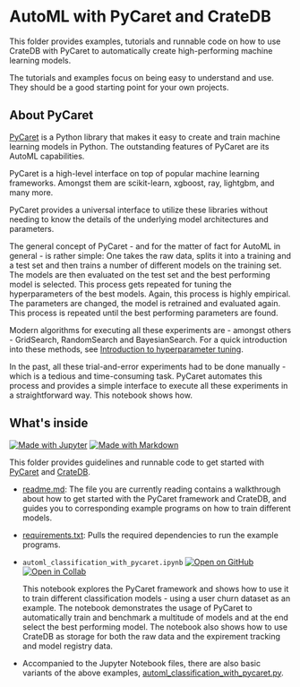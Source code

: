 # AutoML with PyCaret and CrateDB

This folder provides examples, tutorials and runnable code on how to use CrateDB
with PyCaret to automatically create high-performing machine learning models.

The tutorials and examples focus on being easy to understand and use. They
should be a good starting point for your own projects.

## About PyCaret

[PyCaret] is a Python library that makes it easy to create and train machine
learning models in Python. The outstanding features of PyCaret are its AutoML
capabilities.

PyCaret is a high-level interface on top of popular machine learning frameworks.
Amongst them are scikit-learn, xgboost, ray, lightgbm, and many more.

PyCaret provides a universal interface to utilize these libraries without
needing to know the details of the underlying model architectures and
parameters.

The general concept of PyCaret - and for the matter of fact for AutoML in
general - is rather simple: One takes the raw data, splits it into a training
and a test set and then trains a number of different models on the training
set. The models are then evaluated on the test set and the best performing
model is selected. This process gets repeated for tuning the hyperparameters
of the best models. Again, this process is highly empirical. The parameters are
changed, the model is retrained and evaluated again. This process is repeated
until the best performing parameters are found.

Modern algorithms for executing all these experiments are - amongst others -
GridSearch, RandomSearch and BayesianSearch. For a quick introduction into
these methods, see [Introduction to hyperparameter tuning].

In the past, all these trial-and-error experiments had to be done manually -
which is a tedious and time-consuming task. PyCaret automates this process
and provides a simple interface to execute all these experiments in a
straightforward way. This notebook shows how.


## What's inside

[![Made with Jupyter](https://img.shields.io/badge/Made%20with-Jupyter-orange?logo=Jupyter)](https://jupyter.org/try) [![Made with Markdown](https://img.shields.io/badge/Made%20with-Markdown-1f425f.svg?logo=Markdown)](https://commonmark.org)

This folder provides guidelines and runnable code to get started with [PyCaret]
and [CrateDB].

- [readme.md](readme.md): The file you are currently reading contains a
  walkthrough about how to get started with the PyCaret framework and CrateDB,
  and guides you to corresponding example programs on how to train different
  models.

- [requirements.txt](requirements.txt): Pulls the required dependencies to
  run the example programs.

- `automl_classification_with_pycaret.ipynb` [![Open on GitHub](https://img.shields.io/badge/Open%20on-GitHub-lightgray?logo=GitHub)](automl_classification_with_pycaret.ipynb) [![Open in Collab](https://colab.research.google.com/assets/colab-badge.svg)](https://colab.research.google.com/github/crate/cratedb-examples/blob/main/topic/machine-learning/classification-automl/automl_classification_with_pycaret.ipynb)

  This notebook explores the PyCaret framework and shows how to use it to
  train different classification models - using a user churn dataset as an
  example. The notebook demonstrates the usage of PyCaret to automatically train
  and benchmark a multitude of models and at the end select the best performing
  model. The notebook also shows how to use CrateDB as storage for both the raw
  data and the expirement tracking and model registry data.

- Accompanied to the Jupyter Notebook files, there are also basic variants of
  the above examples,
  [automl_classification_with_pycaret.py](automl_classification_with_pycaret.py).

[PyCaret]: https://github.com/pycaret/pycaret
[CrateDB]: https://github.com/crate/crate
[Introduction to hyperparameter tuning]: https://medium.com/analytics-vidhya/comparison-of-hyperparameter-tuning-algorithms-grid-search-random-search-bayesian-optimization-5326aaef1bd1
